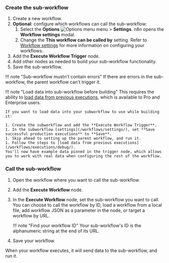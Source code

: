 ### Create the sub-workflow

1. Create a new workflow.
1. **Optional**: configure which workflows can call the sub-workflow:
	1. Select the **Options** <span class="inline-image">![Options menu](/_images/common-icons/three-dot-options-menu.png)</span> menu > **Settings**. n8n opens the **Workflow settings** modal.
	1. Change the **This workflow can be called by** setting.	Refer to [Workflow settings](/workflows/settings/) for more information on configuring your workflows.
1. Add the **Execute Workflow Trigger** node.
1. Add other nodes as needed to build your sub-workflow functionality.		
1. Save the sub-workflow.

!!! note "Sub-workflow mustn't contain errors"
	If there are errors in the sub-workflow, the parent workflow can't trigger it.  

!!! note "Load data into sub-workflow before building"
	This requires the ability to [load data from previous executions](/workflows/executions/debug/), which is available to Pro and Enterprise users.

	If you want to load data into your subworkflow to use while building it:

	1. Create the subworkflow and add the **Execute Workflow Trigger**. 
	1. In the subworkflow [settings](/workflows/settings/), set **Save successful production executions** to **Save**. 
	1. Skip ahead to setting up the parent workflow, and run it.
	1. Follow the steps to [load data from previous executions](/workflows/executions/debug/).
	You'll now have example data pinned in the trigger node, which allows you to work with real data when configuring the rest of the workflow.

### Call the sub-workflow

1. Open the workflow where you want to call the sub-workflow.
1. Add the **Execute Workflow** node.
1. In the **Execute Workflow** node, set the sub-workflow you want to call. You can choose to call the workflow by ID, load a workflow from a local file, add workflow JSON as a parameter in the node, or target a workflow by URL.

	!!! note "Find your workflow ID"
		Your sub-workflow's ID is the alphanumeric string at the end of its URL.

1. Save your workflow.

When your workflow executes, it will send data to the sub-workflow, and run it.
